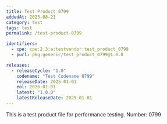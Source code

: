 ```yaml
---
title: Test Product 0799
addedAt: 2025-08-21
category: test
tags: test
permalink: /test-product-0799

identifiers:
  - cpe: cpe:2.3:a:testvendor:test_product_0799
  - purl: pkg:generic/test_product_0799@1.0.0

releases:
  - releaseCycle: "1.0"
    codename: "Test Codename 0799"
    releaseDate: 2025-01-01
    eol: 2026-01-01
    latest: "1.0.0"
    latestReleaseDate: 2025-01-01
---
```


This is a test product file for performance testing. Number: 0799
